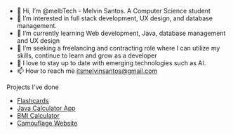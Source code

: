 - 👋 Hi, I’m @melbTech - Melvin Santos. A Computer Science student
- 👀 I’m interested in full stack development, UX design, and database management.
- 🌱 I’m currently learning Web development, Java, database management and UX design
- 💜 I’m seeking a freelancing and contracting role where I can utilize my skills, continue to learn and grow as a developer
- 🫶 I love to stay up to date with emerging technologies such as AI.
- 📫 How to reach me itsmelvinsantos@gmail.com

Projects I've done
- [Flashcards](https://github.com/melbTech/Flashcards)
- [Java Calculator App](https://github.com/melbTech/Java-Calculator-App)
- [BMI Calculator](https://github.com/melbTech/bmi-calculator)
- [Camouflage Website](https://github.com/melbTech/camouflage-landing-page)
<!---
melbTech/melbTech is a ✨ special ✨ repository because its `README.md` (this file) appears on your GitHub profile.
You can click the Preview link to take a look at your changes.
--->
